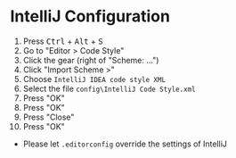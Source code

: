 # IntelliJ Configuration

1. Press <kbd>Ctrl</kbd> + <kbd>Alt</kbd> + <kbd>S</kbd>
2. Go to "Editor > Code Style"
3. Click the gear (right of "Scheme: ...")
4. Click "Import Scheme >"
5. Choose `IntelliJ IDEA code style XML`
6. Select the file `config\IntelliJ Code Style.xml`
7. Press "OK"
8. Press "OK"
9. Press "Close"
10. Press "OK"

* Please let `.editorconfig` override the settings of IntelliJ
